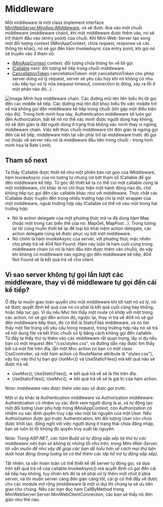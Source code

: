 ﻿# Middleware

Một middleware là một class implement interface [MiniWebServer.MiniApp.IMiddleware](https://github.com/daohainam/mini-web-server/blob/master/MiniWebServer.MiniApp/IMiddleware.cs), và sẽ được đưa vào một chuỗi middleware (middleware chain), khi một middleware được thêm vào, nó sẽ trở thành đầu vào (entry point) của chuỗi.
Khi Mini-Web-Server tạo xong một đối tượng context (IMiniAppContext, chứa request, response và các thông tin khác), nó sẽ gọi đến hàm InvokeAsync của entry point, khi gọi nó sẽ truyền vào 3 tham số:
- [IMiniAppContext](https://github.com/daohainam/mini-web-server/blob/master/MiniWebServer.MiniApp/IMiniAppContext.cs) context: đối tượng chứa thông tin về lời gọi.
- [ICallable](https://github.com/daohainam/mini-web-server/blob/master/MiniWebServer.MiniApp/ICallable.cs) next: đối tượng kế tiếp trong chuỗi middleware. 
- [CancellationToken](https://learn.microsoft.com/en-us/dotnet/api/system.threading.cancellationtoken?view=net-7.0) cancellationToken: một cancellationToken cho phép server dừng xử lý request, server sẽ yêu cầu hủy khi nó không có nhu cầu tiếp tục xử lý nữa (request timeout, connection bị đóng, xảy ra lỗi ở một phần nào đó...).

![image](https://github.com/daohainam/mini-web-server/assets/11513104/6e6ba02f-c0c8-42dd-a3b1-ec23e7b933cb)
Minh họa middleware chain.
Các đường mũi tên liền biểu thị lời gọi đến các middle kế tiếp.
Các đường mũi tên đứt khúc biểu thị việc middle trở về mà không gọi đến middleware kế tiếp trong chuỗi (khi gặp một điều kiện nào đó). 
Trong hình minh họa này, Authentication middleware sẽ luôn gọi đến Authorization, bất kể nó nó thể xác minh được người dùng hay không, nó sẽ đơn giản là đặt người dùng ở trạng thái không xác minh thay vì ngừng middleware chain.
Việc kết thúc chuỗi middleware chỉ đơn giản là ngưng gọi đến cái kế tiếp, middleware hiện tại vẫn phải trở lại middleware trước đó gọi nó (hoặc về server nếu nó là middleware đầu tiên trong chuỗi - trong hình minh họa là Rate Limit).

## Tham số next
Ta thấy ICallable được thiết kế như một phiên bản rút gọn của IMiddleware, hàm InvokeAsync của nó tương tự nhưng rút bớt tham số ICallable để gọi đến middleware kế tiếp. Từ góc độ thiết kế ta có thể coi một callable cũng là một middleware, chỉ khác là nó chỉ thực hiện một hành động nào đó, chứ không tiếp tục gọi đến các callable khác như với middleware. 
Thực chất các ICallable được truyền đến trong nhiều trường hợp chỉ là một wrapper của một middleware, ngoài trường hợp này ICallable có thể rơi vào một trong hai trường hợp:
- Nó là action delegate của một phương thức mà ra đã dùng hàm Map (hoặc một trong các biến thể của nó: MapGet, MapPost...). Trong tương lai tôi cũng muốn thiết kế lại để loại bỏ khái niệm action delegate, các action delegate cũng sẽ được phục vụ bởi một middleware.
- Nó chính là hàm InvokeAsync của server, với phương thức mặc nhiên cho phép trả về 404 Not Found. Hàm này luôn là hàm cuối cùng trong middleware chain (vì nó là hàm đầu tiên được thêm vào chuỗi), do vậy khi không có middleware nào ngừng gọi đến middleware kế tiếp, 404 Not Found sẽ là kết quả trả về cho client.

## Vì sao server không tự gọi lần lượt các middleware, thay vì để middleware tự gọi đến cái kế tiếp?
Ở đây ta muốn giao toàn quyền cho một middleware khi tới lượt nó xử lý, nó sẽ được quyết định kế quả của nó có phải là kết quả cuối cùng hay không, hoặc tiếp tục gọi.
Ví dụ nếu Mvc tìm thấy một route có khớp với một trong các action, nó sẽ gọi đến action đó, ngược lại, thay vì trả về 404 nó sẽ gọi đến middleware tiếp theo, đó có thể là StaticFiles middleware, và nó tìm thấy một file trùng với yêu cầu trong request, trong trường hợp này nó sẽ trả về nội dung file và kết thúc chuỗi xử lý bằng cách không gọi đến callable.
Từ đây ta thấy thứ tự thêm vào các middleware rất quan trọng, lấy ví dụ nếu bạn có một request đến "/css/styles.css", và đường dẫn này được tìm thấy bởi cả một file trên đĩa, lẫn một Mvc action (vì bạn có một class CssController, và một hàm action có RouteName attribute là "styles.css"), vậy tùy vào thứ tự bạn gọi UseMvc() và UseStaticFiles() mà kết quả nào sẽ được trả về:
- UseMvc(); UseStaticFiles(); => kết quả trả về sẽ là file trên đĩa.
- UseStaticFiles(); UseMvc(); => kết quả trả về sẽ là giá trị của hàm action.

_Note: middleware nào được thêm vào sau sẽ được gọi trước._

Một ví dụ khác là Authentication middleware và Authorization middleware: Authentication có nhiệm vụ xác định xem người dùng là ai, và tự động tạo một đối tượng User phù hợp trong IMiniAppContext, còn Authorization có nhiệm vụ xác định quyền truy cập vào một tài nguyên của một User. Nếu Authorization được gọi trước Authentication, khi đối tượng User còn chưa được khởi tạo, đồng nghĩ với việc người dùng ở trạng thái chưa đăng nhập, bạn sẽ luôn bị lỗi không đủ quyền truy xuất tài nguyên.

_Note: Trong ASP.NET, các hàm Build sẽ tự động sắp xếp lại thứ tự các middleware nên bạn sẽ không bị những lỗi như trên, trong Mini-Web-Server, tôi vẫn muốn để như vậy để giúp các bạn dễ hiểu hơn về cách mọi thứ bên dưới hoạt động (trong tương lai có thể thêm các lớp hỗ trợ tự động sắp xếp)._

Tất nhiên, ta vẫn hoàn toàn có thể thiết kế để server tự động gọi, và dựa trên kết quả trả về của callable.InvokeAsync() mà quyết định có gọi đến cái kế tiếp hay không, tuy nhiên khi đó ta sẽ phải xử lý thêm một chút ở phía server, và tôi muốn server càng đơn giản càng tốt, cái gì có thể đẩy về được cho các module mở rộng (middleware là một ví dụ) thì chúng ta sẽ ưu tiên giao cho chúng. Nếu các bạn đọc hàm CallByMethod trong MiniWebServer.Server.MiniWebClientConnection, các bạn sẽ thấy nó đơn giản như thế nào.

